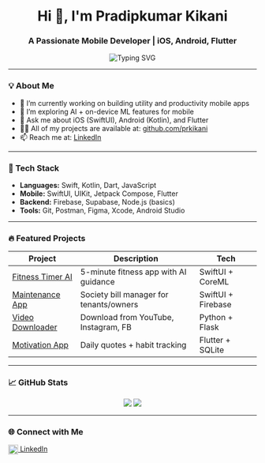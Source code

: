 <!-- GitHub Profile README for prkikani -->

<h1 align="center">Hi 👋, I'm Pradipkumar Kikani</h1>
<h3 align="center">A Passionate Mobile Developer | iOS, Android, Flutter</h3>

<p align="center">
  <img src="https://readme-typing-svg.herokuapp.com?font=Fira+Code&pause=1000&center=true&vCenter=true&width=435&lines=Mobile+App+Developer;SwiftUI+%7C+Jetpack+Compose+%7C+Flutter;Creating+Beautiful+and+Performant+Apps" alt="Typing SVG" />
</p>

---

### 💡 About Me
- 🔭 I’m currently working on building utility and productivity mobile apps  
- 🌱 I’m exploring AI + on-device ML features for mobile  
- 💬 Ask me about iOS (SwiftUI), Android (Kotlin), and Flutter  
- 👨‍💻 All of my projects are available at: [github.com/prkikani](https://github.com/prkikani)  
- 📫 Reach me at: [LinkedIn](https://www.linkedin.com/in/pradip-kikani)  

---

### 🚀 Tech Stack
- **Languages:** Swift, Kotlin, Dart, JavaScript  
- **Mobile:** SwiftUI, UIKit, Jetpack Compose, Flutter  
- **Backend:** Firebase, Supabase, Node.js (basics)  
- **Tools:** Git, Postman, Figma, Xcode, Android Studio  

---

### 🔥 Featured Projects

| Project | Description | Tech |
|--------|-------------|------|
| [Fitness Timer AI](https://github.com/prkikani/fitness-timer-ai) | 5-minute fitness app with AI guidance | SwiftUI + CoreML |
| [Maintenance App](https://github.com/prkikani/society-maintenance) | Society bill manager for tenants/owners | SwiftUI + Firebase |
| [Video Downloader](https://github.com/prkikani/video-downloader-python) | Download from YouTube, Instagram, FB | Python + Flask |
| [Motivation App](https://github.com/prkikani/motivation-habits) | Daily quotes + habit tracking | Flutter + SQLite |

---

### 📈 GitHub Stats

<p align="center">
  <img src="https://github-readme-stats.vercel.app/api?username=prkikani&show_icons=true&theme=default" />
  <img src="https://github-readme-streak-stats.herokuapp.com/?user=prkikani&" />
</p>

---

### 🌐 Connect with Me
<p align="left">
<a href="https://linkedin.com/in/pradip-kikani" target="blank"> <img align="center" src="https://cdn.jsdelivr.net/npm/simple-icons@3.0.1/icons/linkedin.svg" alt="linkedin" height="20" width="20" /> LinkedIn</a>  
</p>
